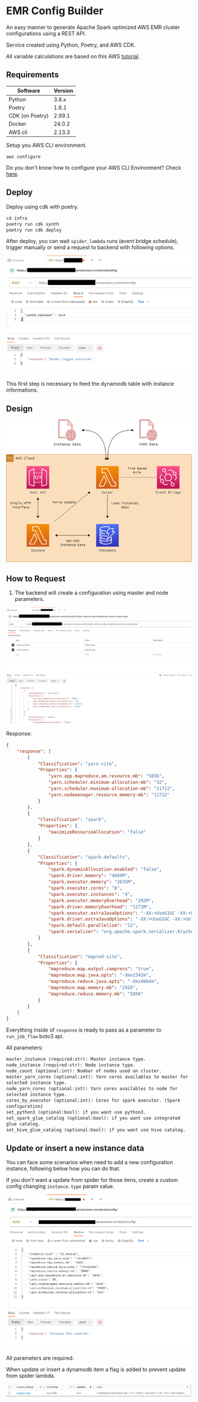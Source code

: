 # EMR Config Builder

An easy manner to generate Apache Spark optimized AWS EMR cluster configurations using a REST API.

Service created using Python, Poetry, and AWS CDK.

All variable calculations are based on this AWS [tutorial](https://aws.amazon.com/pt/blogs/big-data/best-practices-for-successfully-managing-memory-for-apache-spark-applications-on-amazon-emr/). 


## Requirements

| **Software**    | **Version** |
|-----------------|-------------|
| Python          | 3.8.x       |
| Poetry          | 1.6.1       |
| CDK (on Poetry) | 2.99.1      |
| Docker          | 24.0.2      |
| AWS cli         | 2.13.3      |


Setup you AWS CLI environment.
```
aws configure
```
Do you don't know how to configure your AWS CLI Environment? Check [here](https://aws.github.io/aws-emr-best-practices/).

## Deploy

Deploy using cdk with poetry.
```
cd infra
poetry run cdk synth
poetry run cdk deploy
```

After deploy, you can wait `spider_lambda` runs (event bridge schedule), trigger manually or send a request to backend with following options.

![image](./assets/request-example2.png)

This first step is necessary to feed the dynamodb table with instance informations.

## Design
![image](./assets/design/emr_config_builder.png)

## How to Request 

1. The backend will create a configuration using master and node parameters. 

![image](./assets/request-example1.png)

Response:

```json
{
    "response": [
        {
            "Classification": "yarn-site",
            "Properties": {
                "yarn.app.mapreduce.am.resource.mb": "5856",
                "yarn.scheduler.minimum-allocation-mb": "32",
                "yarn.scheduler.maximum-allocation-mb": "11712",
                "yarn.nodemanager.resource.memory-mb": "11712"
            }
        },
        {
            "Classification": "spark",
            "Properties": {
                "maximizeResourceAllocation": "false"
            }
        },
        {
            "Classification": "spark-defaults",
            "Properties": {
                "spark.dynamicAllocation.enabled": "false",
                "spark.driver.memory": "4684M",
                "spark.executor.memory": "2635M",
                "spark.executor.cores": "8",
                "spark.executor.instances": "4",
                "spark.executor.memoryOverhead": "292M",
                "spark.driver.memoryOverhead": "1171M",
                "spark.executor.extraJavaOptions": "-XX:+UseG1GC -XX:+UnlockDiagnosticVMOptions -XX:+G1SummarizeConcMark -XX:InitiatingHeapOccupancyPercent=35 -verbose:gc -XX:+PrintGCDetails -XX:+PrintGCDateStamps -XX:OnOutOfMemoryError='kill -9 %p'",
                "spark.driver.extraJavaOptions": "-XX:+UseG1GC -XX:+UnlockDiagnosticVMOptions -XX:+G1SummarizeConcMark -XX:InitiatingHeapOccupancyPercent=35 -verbose:gc -XX:+PrintGCDetails -XX:+PrintGCDateStamps -XX:OnOutOfMemoryError='kill -9 %p'",
                "spark.default.parallelism": "12",
                "spark.serializer": "org.apache.spark.serializer.KryoSerializer"
            }
        },
        {
            "Classification": "mapred-site",
            "Properties": {
                "mapreduce.map.output.compress": "true",
                "mapreduce.map.java.opts": "-Xmx2342m",
                "mapreduce.reduce.java.opts": "-Xmx4684m",
                "mapreduce.map.memory.mb": "2928",
                "mapreduce.reduce.memory.mb": "5856"
            }
        }
    ]
}
```

Everything inside of `response` is ready to pass as a parameter to `run_job_flow` boto3 api.

All parameters:

    master_instance (required:str): Master instance type.
    node_instance (required:str): Node instance type.
    node_count (optional:int): Number of nodes used on cluster.
    master_yarn_cores (optional:int): Yarn cores availables to master for selected instance type.
    node_yarn_cores (optional:int): Yarn cores availables to node for selected instance type.
    cores_by_executor (optional:int): Cores for spark executor. (Spark configuration) 
    set_python3 (optional:bool): if you want use python3.
    set_spark_glue_catalog (optional:bool): if you want use integrated glue catalog.
    set_hive_glue_catalog (optional:bool): if you want use hive catalog.

## Update or insert a new instance data

You can face some scenarios when need to add a new configuration instance, following below how you can do that.

If you don't want a update from spider for those itens, create a custom config changing `instance.type` param value. 

![image](./assets/request-example3.png)

All parameters are required.

When update or insert a dynamodb item a flag is added to prevent update from spider lambda.

![image](./assets/dynamodb-record1.png)
